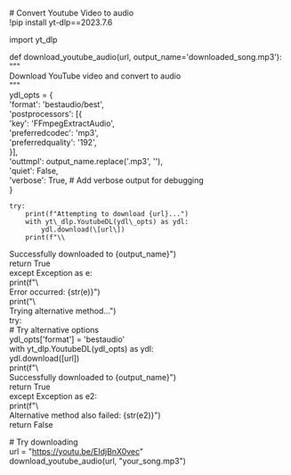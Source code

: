 

\# Convert Youtube Video to audio  
\!pip install yt-dlp==2023.7.6

import yt\_dlp

def download\_youtube\_audio(url, output\_name='downloaded\_song.mp3'):  
    """  
    Download YouTube video and convert to audio  
    """  
    ydl\_opts \= {  
        'format': 'bestaudio/best',  
        'postprocessors': \[{  
            'key': 'FFmpegExtractAudio',  
            'preferredcodec': 'mp3',  
            'preferredquality': '192',  
        }\],  
        'outtmpl': output\_name.replace('.mp3', ''),  
        'quiet': False,  
        'verbose': True,  \# Add verbose output for debugging  
    }  
      
    try:  
        print(f"Attempting to download {url}...")  
        with yt\_dlp.YoutubeDL(ydl\_opts) as ydl:  
            ydl.download(\[url\])  
        print(f"\\  
Successfully downloaded to {output\_name}")  
        return True  
    except Exception as e:  
        print(f"\\  
Error occurred: {str(e)}")  
        print("\\  
Trying alternative method...")  
        try:  
            \# Try alternative options  
            ydl\_opts\['format'\] \= 'bestaudio'  
            with yt\_dlp.YoutubeDL(ydl\_opts) as ydl:  
                ydl.download(\[url\])  
            print(f"\\  
Successfully downloaded to {output\_name}")  
            return True  
        except Exception as e2:  
            print(f"\\  
Alternative method also failed: {str(e2)}")  
            return False

\# Try downloading  
url \= "https://youtu.be/EIdjBnX0vec"  
download\_youtube\_audio(url, "your\_song.mp3")  
